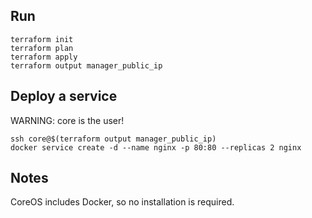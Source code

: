 ## Run

    terraform init
    terraform plan
    terraform apply
    terraform output manager_public_ip
    
## Deploy a service

WARNING: core is the user!

    ssh core@$(terraform output manager_public_ip)
    docker service create -d --name nginx -p 80:80 --replicas 2 nginx

## Notes

CoreOS includes Docker, so no installation is required.
